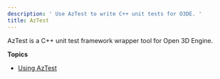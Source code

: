 ```yaml
---
description: ' Use AzTest to write C++ unit tests for O3DE. '
title: AzTest
---
```


AzTest is a C++ unit test framework wrapper tool for Open 3D Engine.

**Topics**
+ [Using AzTest](/docs/user-guide/testing/aztest/AzTest/)
